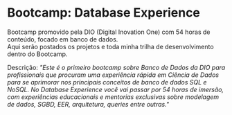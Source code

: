 # Bootcamp: Database Experience
Bootcamp promovido pela DIO (Digital Inovation One) com 54 horas de conteúdo, focado em banco de dados.<br>
Aqui serão postados os projetos e toda minha trilha de desenvolvimento dentro do Bootcamp.

Descrição:
<i>"Este é o primeiro bootcamp sobre Banco de Dados da DIO para profissionais que procuram uma experiência rápida em Ciência de Dados para se aprimorar nos principais conceitos de banco de dados SQL e NoSQL. No Database Experience você vai passar por 54 horas de imersão, com experiências educacionais e mentorias exclusivas sobre modelagem de dados, SGBD, EER, arquitetura, queries entre outras."</i>
